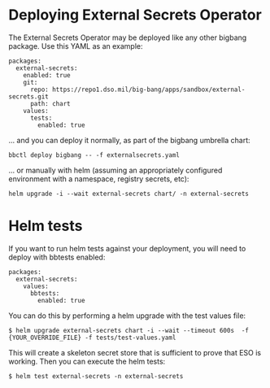 # Deploying External Secrets Operator

The External Secrets Operator may be deployed like any other bigbang package. Use this YAML as an example:

```
packages:
  external-secrets:
    enabled: true
    git:
      repo: https://repo1.dso.mil/big-bang/apps/sandbox/external-secrets.git
      path: chart
    values:
      tests:
        enabled: true
```

... and you can deploy it normally, as part of the bigbang umbrella chart:

```
bbctl deploy bigbang -- -f externalsecrets.yaml
```

... or manually with helm (assuming an appropriately configured environment with a namespace, registry secrets, etc):

```
helm upgrade -i --wait external-secrets chart/ -n external-secrets
```

# Helm tests

If you want to run helm tests against your deployment, you will need to deploy with bbtests enabled:

```
packages:
  external-secrets:
    values:
      bbtests:
        enabled: true
```

You can do this by performing a helm upgrade with the test values file:

```
$ helm upgrade external-secrets chart -i --wait --timeout 600s  -f {YOUR_OVERRIDE_FILE} -f tests/test-values.yaml
```

This will create a skeleton secret store that is sufficient to prove that ESO is working. Then you can execute the helm tests:

```
$ helm test external-secrets -n external-secrets
```